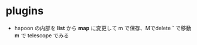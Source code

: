 # plugins

- hapoon の内部を **list** から **map** に変更して m で保存、Mでdelete **`** で移動 **<leader>m** で telescope でみる

